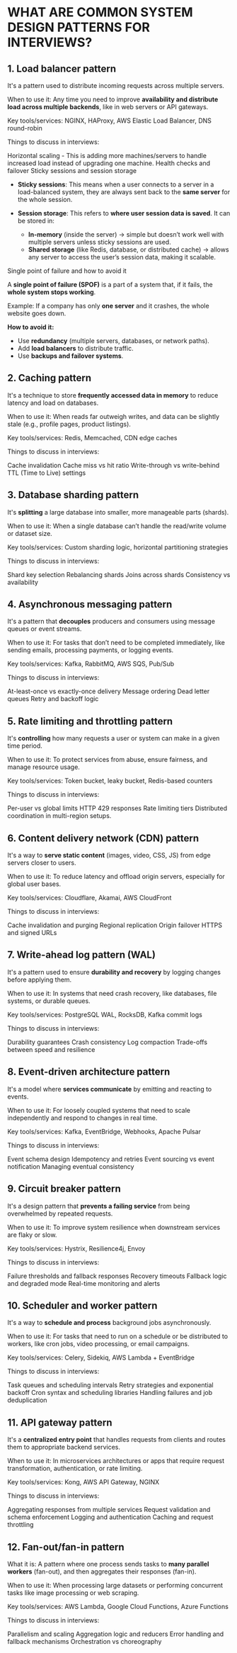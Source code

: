 # WHAT ARE COMMON SYSTEM DESIGN PATTERNS FOR INTERVIEWS?

## 1. Load balancer pattern

It's a pattern used to distribute incoming requests across multiple servers.

When to use it: Any time you need to improve **availability and distribute load across multiple backends**, like in web servers or API gateways.

Key tools/services: NGINX, HAProxy, AWS Elastic Load Balancer, DNS round-robin

Things to discuss in interviews:

Horizontal scaling -
        This is  adding more machines/servers to handle increased load instead of upgrading one machine.
Health checks and failover
Sticky sessions and session storage
* **Sticky sessions**: This means when a user connects to a server in a load-balanced system, they are always sent back to the **same server** for the whole session.

* **Session storage**: This refers to **where user session data is saved**. It can be stored in:

  * **In-memory** (inside the server) → simple but doesn’t work well with multiple servers unless sticky sessions are used.
  * **Shared storage** (like Redis, database, or distributed cache) → allows any server to access the user’s session data, making it scalable.

Single point of failure and how to avoid it

A **single point of failure (SPOF)** is a part of a system that, if it fails, the **whole system stops working**.

Example: If a company has only **one server** and it crashes, the whole website goes down.

**How to avoid it:**

* Use **redundancy** (multiple servers, databases, or network paths).
* Add **load balancers** to distribute traffic.
* Use **backups and failover systems**.


## 2. Caching pattern
It's a technique to store **frequently accessed data in memory** to reduce latency and load on databases.

When to use it: When reads far outweigh writes, and data can be slightly stale (e.g., profile pages, product listings).

Key tools/services: Redis, Memcached, CDN edge caches

Things to discuss in interviews:

Cache invalidation
Cache miss vs hit ratio
Write-through vs write-behind
TTL (Time to Live) settings


## 3. Database sharding pattern
It's **splitting** a large database into smaller, more manageable parts (shards).

When to use it: When a single database can’t handle the read/write volume or dataset size.

Key tools/services: Custom sharding logic, horizontal partitioning strategies

Things to discuss in interviews:

Shard key selection
Rebalancing shards
Joins across shards
Consistency vs availability

## 4. Asynchronous messaging pattern
It's a pattern that **decouples** producers and consumers using message queues or event streams.

When to use it: For tasks that don’t need to be completed immediately, like sending emails, processing payments, or logging events.

Key tools/services: Kafka, RabbitMQ, AWS SQS, Pub/Sub

Things to discuss in interviews:

At-least-once vs exactly-once delivery
Message ordering
Dead letter queues
Retry and backoff logic


## 5. Rate limiting and throttling pattern
It's **controlling** how many requests a user or system can make in a given time period.

When to use it: To protect services from abuse, ensure fairness, and manage resource usage.

Key tools/services: Token bucket, leaky bucket, Redis-based counters

Things to discuss in interviews:

Per-user vs global limits
HTTP 429 responses
Rate limiting tiers
Distributed coordination in multi-region setups.

## 6. Content delivery network (CDN) pattern
It's a way to **serve static content** (images, video, CSS, JS) from edge servers closer to users.

When to use it: To reduce latency and offload origin servers, especially for global user bases.

Key tools/services: Cloudflare, Akamai, AWS CloudFront

Things to discuss in interviews:

Cache invalidation and purging
Regional replication
Origin failover
HTTPS and signed URLs

## 7. Write-ahead log pattern (WAL)
It's a pattern used to ensure **durability and recovery** by logging changes before applying them.

When to use it: In systems that need crash recovery, like databases, file systems, or durable queues.

Key tools/services: PostgreSQL WAL, RocksDB, Kafka commit logs

Things to discuss in interviews:

Durability guarantees
Crash consistency
Log compaction
Trade-offs between speed and resilience

## 8. Event-driven architecture pattern
It's a model where **services communicate** by emitting and reacting to events.

When to use it: For loosely coupled systems that need to scale independently and respond to changes in real time.

Key tools/services: Kafka, EventBridge, Webhooks, Apache Pulsar

Things to discuss in interviews:

Event schema design
Idempotency and retries
Event sourcing vs event notification
Managing eventual consistency


## 9. Circuit breaker pattern
It's a design pattern that **prevents a failing service** from being overwhelmed by repeated requests.

When to use it: To improve system resilience when downstream services are flaky or slow.

Key tools/services: Hystrix, Resilience4j, Envoy

Things to discuss in interviews:

Failure thresholds and fallback responses
Recovery timeouts
Fallback logic and degraded mode
Real-time monitoring and alerts

## 10. Scheduler and worker pattern
It's a way to **schedule and process** background jobs asynchronously.

When to use it: For tasks that need to run on a schedule or be distributed to workers, like cron jobs, video processing, or email campaigns.

Key tools/services: Celery, Sidekiq, AWS Lambda + EventBridge

Things to discuss in interviews:

Task queues and scheduling intervals
Retry strategies and exponential backoff
Cron syntax and scheduling libraries
Handling failures and job deduplication


## 11. API gateway pattern
It's a **centralized entry point** that handles requests from clients and routes them to appropriate backend services.

When to use it: In microservices architectures or apps that require request transformation, authentication, or rate limiting.

Key tools/services: Kong, AWS API Gateway, NGINX

Things to discuss in interviews:

Aggregating responses from multiple services
Request validation and schema enforcement
Logging and authentication
Caching and request throttling

## 12. Fan-out/fan-in pattern
What it is: A pattern where one process sends tasks to **many parallel workers** (fan-out), and then aggregates their responses (fan-in).

When to use it: When processing large datasets or performing concurrent tasks like image processing or web scraping.

Key tools/services: AWS Lambda, Google Cloud Functions, Azure Functions

Things to discuss in interviews:

Parallelism and scaling
Aggregation logic and reducers
Error handling and fallback mechanisms
Orchestration vs choreography






